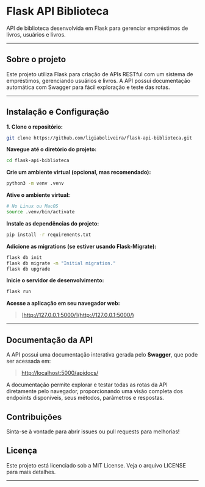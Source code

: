 # Flask API Biblioteca

API de biblioteca desenvolvida em Flask para gerenciar empréstimos de livros, usuários e livros.

---

## Sobre o projeto

Este projeto utiliza Flask para criação de APIs RESTful com um sistema de empréstimos, gerenciando usuários e livros. A API possui documentação automática com Swagger para fácil exploração e teste das rotas.

---

## Instalação e Configuração

**1. Clone o repositório:**
```bash
git clone https://github.com/ligiaboliveira/flask-api-biblioteca.git
```

**Navegue até o diretório do projeto:**
```bash
cd flask-api-biblioteca
```

**Crie um ambiente virtual (opcional, mas recomendado):**
```bash
python3 -m venv .venv
```

**Ative o ambiente virtual:**
```bash
# No Linux ou MacOS
source .venv/bin/activate
```

**Instale as dependências do projeto:**
```bash
pip install -r requirements.txt
```

**Adicione as migrations (se estiver usando Flask-Migrate):**
```bash
flask db init
flask db migrate -m "Initial migration."
flask db upgrade
```

**Inicie o servidor de desenvolvimento:**
```bash
flask run
```

**Acesse a aplicação em seu navegador web:**
> [http://127.0.0.1:5000/](http://127.0.0.1:5000/)

---

## Documentação da API

A API possui uma documentação interativa gerada pelo **Swagger**, que pode ser acessada em:

> [http://localhost:5000/apidocs/](http://localhost:5000/apidocs/)

A documentação permite explorar e testar todas as rotas da API diretamente pelo navegador, proporcionando uma visão completa dos endpoints disponíveis, seus métodos, parâmetros e respostas.

## Contribuições

Sinta-se à vontade para abrir issues ou pull requests para melhorias!

## Licença

Este projeto está licenciado sob a MIT License. Veja o arquivo LICENSE para mais detalhes.

---